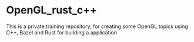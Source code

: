 # OpenGL_rust_c++
This is a private training repository, for creating some OpenGL topics using C++, Bazel and Rust for building a application
